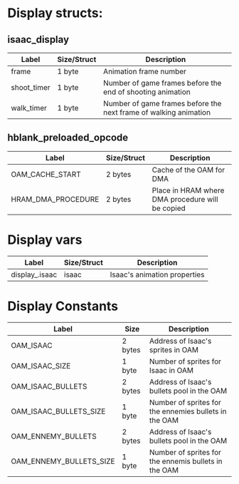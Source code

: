 # Display structs:


## isaac_display

| Label       | Size/Struct | Description                                                      |
| ----------- | ----------- | ---------------------------------------------------------------- |
| frame       | 1 byte      | Animation frame number                                           |
| shoot_timer | 1 byte      | Number of game frames before the end of shooting animation       |
| walk_timer  | 1 byte      | Number of game frames before the next frame of walking animation |

## hblank_preloaded_opcode

| Label  | Size/Struct | Description |
| ------ | ----------- | ----------- |
| OAM_CACHE_START | 2 bytes | Cache of the OAM for DMA |
| HRAM_DMA_PROCEDURE | 2 bytes | Place in HRAM where DMA procedure will be copied |

# Display vars

| Label          | Size/Struct | Description                  |
| -------------- | ----------- | ---------------------------- |
| display_.isaac | isaac       | Isaac's animation properties |

# Display Constants
| Label          | Size        | Description |
| -------------- | ----------- | ----------- |
| OAM_ISAAC      | 2 bytes     | Address of Isaac's sprites in OAM |
| OAM_ISAAC_SIZE | 1 byte      | Number of sprites for Isaac in OAM |
| OAM_ISAAC_BULLETS | 2 bytes | Address of Isaac's bullets pool in the OAM |
| OAM_ISAAC_BULLETS_SIZE | 1 byte | Number of sprites for the ennemies bullets in the OAM |
| OAM_ENNEMY_BULLETS | 2 bytes | Address of Isaac's bullets pool in the OAM |
| OAM_ENNEMY_BULLETS_SIZE | 1 byte | Number of sprites for the ennemis bullets in the OAM |


